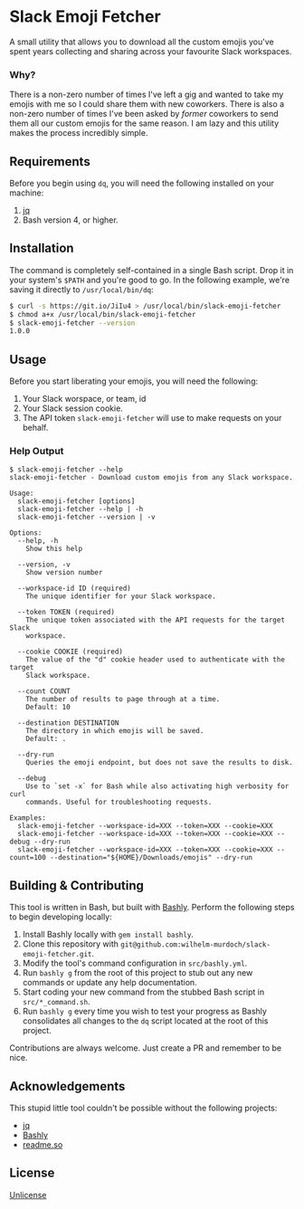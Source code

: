 # Slack Emoji Fetcher

A small utility that allows you to download all the custom emojis you've spent years collecting and sharing across your favourite Slack workspaces.

### Why?

There is a non-zero number of times I've left a gig and wanted to take my emojis with me so I could share them with new coworkers. There is also a non-zero number of times I've been asked by _former_ coworkers to send them all our custom emojis for the same reason. I am lazy and this utility makes the process incredibly simple.

## Requirements

Before you begin using `dq`, you will need the following installed on your machine:

1. [jq](https://awesomeopensource.com/project/elangosundar/awesome-README-templates)
2. Bash version 4, or higher.

## Installation

The command is completely self-contained in a single Bash script. Drop it in your system's `$PATH` and you're good to go. In the following example, we're saving it directly to `/usr/local/bin/dq`:

```bash
$ curl -s https://git.io/JiIu4 > /usr/local/bin/slack-emoji-fetcher
$ chmod a+x /usr/local/bin/slack-emoji-fetcher 
$ slack-emoji-fetcher --version
1.0.0
```

## Usage

Before you start liberating your emojis, you will need the following:
1. Your Slack worspace, or team, id
2. Your Slack session cookie.
3. The API token `slack-emoji-fetcher` will use to make requests on your behalf.

### Help Output
```
$ slack-emoji-fetcher --help
slack-emoji-fetcher - Download custom emojis from any Slack workspace.

Usage:
  slack-emoji-fetcher [options]
  slack-emoji-fetcher --help | -h
  slack-emoji-fetcher --version | -v

Options:
  --help, -h
    Show this help

  --version, -v
    Show version number

  --workspace-id ID (required)
    The unique identifier for your Slack workspace.

  --token TOKEN (required)
    The unique token associated with the API requests for the target Slack
    workspace.

  --cookie COOKIE (required)
    The value of the "d" cookie header used to authenticate with the target
    Slack workspace.

  --count COUNT
    The number of results to page through at a time.
    Default: 10

  --destination DESTINATION
    The directory in which emojis will be saved.
    Default: .

  --dry-run
    Queries the emoji endpoint, but does not save the results to disk.

  --debug
    Use to `set -x` for Bash while also activating high verbosity for curl
    commands. Useful for troubleshooting requests.

Examples:
  slack-emoji-fetcher --workspace-id=XXX --token=XXX --cookie=XXX
  slack-emoji-fetcher --workspace-id=XXX --token=XXX --cookie=XXX --debug --dry-run
  slack-emoji-fetcher --workspace-id=XXX --token=XXX --cookie=XXX --count=100 --destination="${HOME}/Downloads/emojis" --dry-run
```
    
## Building & Contributing

This tool is written in Bash, but built with [Bashly](https://bashly.dannyb.co/). Perform the following steps to begin developing locally:

1. Install Bashly locally with `gem install bashly`.
2. Clone this repository with `git@github.com:wilhelm-murdoch/slack-emoji-fetcher.git`.
3. Modify the tool's command configuration in `src/bashly.yml`.
4. Run `bashly g` from the root of this project to stub out any new commands or update any help documentation.
5. Start coding your new command from the stubbed Bash script in `src/*_command.sh`.
6. Run `bashly g` every time you wish to test your progress as Bashly consolidates all changes to the `dq` script located at the root of this project.

Contributions are always welcome. Just create a PR and remember to be nice.
## Acknowledgements

This stupid little tool couldn't be possible without the following projects:

 - [jq](https://awesomeopensource.com/project/elangosundar/awesome-README-templates)
 - [Bashly](https://bulldogjob.com/news/449-how-to-write-a-good-readme-for-your-github-project)
 - [readme.so](https://readme.so/)

## License

[Unlicense](https://choosealicense.com/licenses/unlicense/)

  